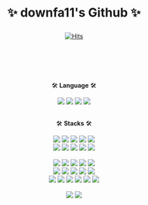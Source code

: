 <div align="center">
<h3 style="font-size: 2em;">✨ downfa11's Github ✨</h3>

[![Hits](https://hits.seeyoufarm.com/api/count/incr/badge.svg?url=https%3A%2F%2Fgithub.com%2Fdownfa11&count_bg=%2379C83D&title_bg=%23555555&icon=openlayers.svg&icon_color=%23E7E7E7&title=hits&edge_flat=false)](https://hits.seeyoufarm.com)


<br><br><br><br>

🛠️ **Language** 🛠️

<div>
<img src="https://img.shields.io/badge/python-3766AB?style=flat-square&logo=Python&logoColor=white"/>
<img src="https://img.shields.io/badge/C++-00599C?style=flat-square&logo=C%2B%2B&logoColor=white"/>
<img src="https://img.shields.io/badge/C%20Sharp-68217A?style=flat-square&logo=csharp&logoColor=white"/>
<img src="https://img.shields.io/badge/Java-007396?style=flat-square&logo=Java&logoColor=white"/>
</div>

<br>

🛠️ **Stacks** 🛠️

<div>
<img src="https://img.shields.io/badge/Spring%20Webflux-6DB33F?style=flat-square&logo=spring&logoColor=white"/>
<img src="https://img.shields.io/badge/Spring%20MVC-6DB33F?style=flat-square&logo=spring&logoColor=white"/>
<img src="https://img.shields.io/badge/Spring%20Data%20JPA-6DB33F?style=flat-square&logo=spring&logoColor=white"/>
<img src="https://img.shields.io/badge/r2dbc-6DB33F?style=flat-square&logo=spring&logoColor=white"/>
<img src="https://img.shields.io/badge/Spring%20Security-6DB33F?style=flat-square&logo=spring-security&logoColor=white"/>
</div>

<div>
<img src="https://img.shields.io/badge/MySQL-4479A1?style=flat-square&logo=mysql&logoColor=white"/>
<img src="https://img.shields.io/badge/PostgreSQL-4169E1?style=flat-square&logo=postgresql&logoColor=white"/>
<img src="https://img.shields.io/badge/RDS-FF4F00?style=flat-square&logo=amazon-rds&logoColor=white"/>
<img src="https://img.shields.io/badge/DynamoDB-4053D6?style=flat-square&logo=amazon-dynamodb&logoColor=white"/>
<img src="https://img.shields.io/badge/queryDSL-007396?style=flat-square&logo=Java&logoColor=white"/>
</div>

<br>

<div>
<img src="https://img.shields.io/badge/Apache%20Kafka-231F28?style=flat-square&logo=apache-kafka&logoColor=white"/>
<img src="https://img.shields.io/badge/Redis-DC382D?style=flat-square&logo=redis&logoColor=white"/>
<img src="https://img.shields.io/badge/Vault-0E3C8C?style=flat-square&logo=hashicorp&logoColor=white"/> 
<img src="https://img.shields.io/badge/Axon%20Framework-4B0082?style=flat-square&logo=axon&logoColor=white"/>
<img src="https://img.shields.io/badge/Apache%20JMeter-0A8EBA?style=flat-square&logo=apache&logoColor=white"/>

</div>

<div>
<img src="https://img.shields.io/badge/ElasticSearch-005571?style=flat-square&logo=elasticsearch&logoColor=white"/>
<img src="https://img.shields.io/badge/OpenSearch-005571?style=flat-square&logo=elasticsearch&logoColor=white"/>
<img src="https://img.shields.io/badge/Prometheus-E6522C?style=flat-square&logo=prometheus&logoColor=white"/>
<img src="https://img.shields.io/badge/Grafana-F46800?style=flat-square&logo=grafana&logoColor=white"/>
<img src="https://img.shields.io/badge/Kibana-005571?style=flat-square&logo=kibana&logoColor=white"/>
</div>

<div>
<img src="https://img.shields.io/badge/GitHub%20Actions-2088FF?style=flat-square&logo=github-actions&logoColor=white"/>
<img src="https://img.shields.io/badge/Terraform-844FBA?style=flat-square&logo=terraform&logoColor=white"/>
<img src="https://img.shields.io/badge/Kubernetes-326CE5?style=flat-square&logo=kubernetes&logoColor=white"/>
<img src="https://img.shields.io/badge/Helm-0F1689?style=flat-square&logo=helm&logoColor=white"/>
<img src="https://img.shields.io/badge/ArgoCD-0E3C8C?style=flat-square&logo=argocd&logoColor=white"/>
<img src="https://img.shields.io/badge/Argo%20Rollout-0E3C8C?style=flat-square&logo=argo%20rollout&logoColor=white"/>
</div>

<br>

<div>
<img src="https://img.shields.io/badge/IOCP%20Socket-000000?style=flat-square&logo=socket&logoColor=white"/>
<img src="https://img.shields.io/badge/Unity3d-000000?style=flat-square&logo=unity&logoColor=white"/>
</div>

<br><br>


</div>

